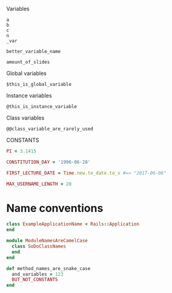 Variables

```
a
b
c
n
_var
```
<!-- .element: class="fragment" -->

```
better_variable_name
```
<!-- .element: class="fragment" -->

```
amount_of_slides
```
<!-- .element: class="fragment" -->


Global variables

```
$this_is_global_variable
```
<!-- .element: class="fragment" -->

Instance variables
<!-- .element: class="fragment" -->

```
@this_is_instance_variable
```
<!-- .element: class="fragment" -->

Class variables
<!-- .element: class="fragment" -->

```
@@class_variable_are_rarely_used
```
<!-- .element: class="fragment" -->


CONSTANTS
```ruby
PI = 3.1415
```

```ruby
CONSTITUTION_DAY = '1996-06-28'
```
<!-- .element: class="fragment" -->

```ruby
FIRST_LECTURE_DATE = Time.new.to_date.to_s #=> "2017-06-06"
```
<!-- .element: class="fragment" -->

```ruby
MAX_USERNAME_LENGTH = 20
```
<!-- .element: class="fragment" -->


# Name conventions


```ruby
class ExampleApplicationName < Rails::Application
end
```
<!-- .element: class="fragment" -->

```ruby
module ModuleNamesAreCamelCase
  class SoDoClassNames
  end
end
```
<!-- .element: class="fragment" -->

```ruby
def method_names_are_snake_case
  and_variables = 123
  BUT_NOT_CONSTANTS
end
```
<!-- .element: class="fragment" -->
